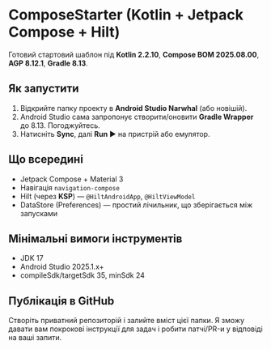 # ComposeStarter (Kotlin + Jetpack Compose + Hilt)

Готовий стартовий шаблон під **Kotlin 2.2.10**, **Compose BOM 2025.08.00**, **AGP 8.12.1**, **Gradle 8.13**.

## Як запустити
1. Відкрийте папку проекту в **Android Studio Narwhal** (або новішій).
2. Android Studio сама запропонує створити/оновити **Gradle Wrapper** до 8.13. Погоджуйтесь.
3. Натисніть **Sync**, далі **Run ▶️** на пристрій або емулятор.

## Що всередині
- Jetpack Compose + Material 3
- Навігація `navigation-compose`
- Hilt (через **KSP**) — `@HiltAndroidApp`, `@HiltViewModel`
- DataStore (Preferences) — простий лічильник, що зберігається між запусками

## Мінімальні вимоги інструментів
- JDK 17
- Android Studio 2025.1.x+
- compileSdk/targetSdk 35, minSdk 24

## Публікація в GitHub
Створіть приватний репозиторій і залийте вміст цієї папки. Я зможу давати вам покрокові інструкції для задач і робити патчі/PR-и у відповіді на ваші запити.
